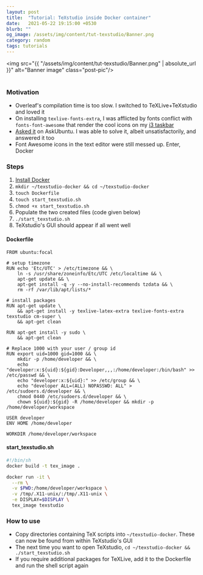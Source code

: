 ```yaml
---
layout: post
title:  "Tutorial: TeXstudio inside Docker container"
date:   2021-05-22 19:15:00 +0530
blurb: ""
og_image: /assets/img/content/tut-texstudio/Banner.png
category: random
tags: tutorials
---
```


<img src="{{ "/assets/img/content/tut-texstudio/Banner.png" | absolute_url }}" alt="Banner image" class="post-pic"/>
<br />
<br />

### Motivation
- Overleaf's compilation time is too slow. I switched to TeXLive+TeXstudio and loved it
- On installing `texlive-fonts-extra`, I was afflicted by fonts conflict with `fonts-font-awesome` that render the cool icons on my [i3 taskbar](/2021/03/10/first-linux-rice)
- [Asked it](https://askubuntu.com/questions/1339453/installing-texlive-fonts-extra-messing-up-i3s-font-awesome-icons) on AskUbuntu. I was able to solve it, albeit unsatisfactorily, and answered it too
- Font Awesome icons in the text editor were still messed up. Enter, Docker

### Steps
1. [Install Docker](https://docs.docker.com/engine/install/)
1. `mkdir ~/texstudio-docker && cd ~/texstudio-docker`
1. `touch Dockerfile`
1. `touch start_texstudio.sh`
1. `chmod +x start_texstudio.sh`
1. Populate the two created files (code given below)
1. `./start_texstudio.sh`
1. TeXstudio's GUI should appear if all went well

#### Dockerfile
```docker
FROM ubuntu:focal

# setup timezone
RUN echo 'Etc/UTC' > /etc/timezone && \
    ln -s /usr/share/zoneinfo/Etc/UTC /etc/localtime && \
    apt-get update && \
    apt-get install -q -y --no-install-recommends tzdata && \
    rm -rf /var/lib/apt/lists/*

# install packages
RUN apt-get update \
    && apt-get install -y texlive-latex-extra texlive-fonts-extra texstudio cm-super \
    && apt-get clean

RUN apt-get install -y sudo \
    && apt-get clean

# Replace 1000 with your user / group id
RUN export uid=1000 gid=1000 && \
    mkdir -p /home/developer && \
    echo "developer:x:${uid}:${gid}:Developer,,,:/home/developer:/bin/bash" >> /etc/passwd && \
    echo "developer:x:${uid}:" >> /etc/group && \
    echo "developer ALL=(ALL) NOPASSWD: ALL" > /etc/sudoers.d/developer && \
    chmod 0440 /etc/sudoers.d/developer && \
    chown ${uid}:${gid} -R /home/developer && mkdir -p /home/developer/workspace

USER developer
ENV HOME /home/developer

WORKDIR /home/developer/workspace
```

#### start_texstudio.sh
```sh
#!/bin/sh
docker build -t tex_image .

docker run -it \
  --rm \
  -v $PWD:/home/developer/workspace \
  -v /tmp/.X11-unix/:/tmp/.X11-unix \
  -e DISPLAY=$DISPLAY \
  tex_image texstudio
```

### How to use
- Copy directories containing TeX scripts into `~/texstudio-docker`. These can now be found from within TeXstudio's GUI
- The next time you want to open TeXstudio, `cd ~/texstudio-docker && ./start_texstudio.sh`
- If you require additional packages for TeXLive, add it to the Dockerfile and run the shell script again

